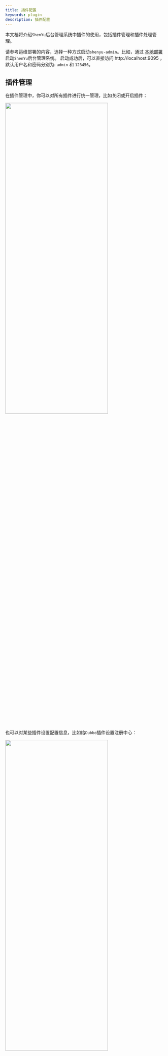 ```yaml
---
title: 插件配置
keywords: plugin
description: 插件配置
---
```


本文档将介绍`ShenYu`后台管理系统中插件的使用，包括插件管理和插件处理管理。


请参考运维部署的内容，选择一种方式启动`shenyu-admin`。比如，通过 [本地部署](../deployment-local) 启动`ShenYu`后台管理系统。 启动成功后，可以直接访问 http://localhost:9095 ，默认用户名和密码分别为: `admin` 和 `123456`。

## 插件管理

在插件管理中，你可以对所有插件进行统一管理，比如关闭或开启插件：

<img src="/img/shenyu/basicConfig/pluginHandle/04.png" width="80%" height="50%" />

也可以对某些插件设置配置信息，比如给`Dubbo`插件设置注册中心：

<img src="/img/shenyu/basicConfig/pluginHandle/05.png" width="80%" height="50%" />

## 插件处理管理

在插件处理管理中，你可以对插件、选择器和规则添加`handle`字段。

比如给`springCloud`插件的规则列表新增一个字符串类型的字段`path`和一个数字类型的字段`timeout`。


第一步，在 `插件处理管理` 界面新增/编辑`handle`字段：

![](/img/shenyu/basicConfig/pluginHandle/06.png)

第二步，填写字段信息：

![](/img/shenyu/basicConfig/pluginHandle/07.png)

* 插件名：需要给哪个插件添加`handle`字段，下拉选择。
* 字段：添加字段的名称。
* 描述：字段描述信息。
* 数据类型：数字、字符串、下拉框。如果选择了`下拉框`，则规则新增页面里输入框下拉选择是通过字段名称去字典表中查出所有可选项进行下来选择，所以需要提前在 [字典管理](../dictionary-management) 中录入信息。
* 字段所属类型：插件、选择器、规则。
* 排序：字段顺序。
* 是否必填：是、否。
* 默认值：为该字段指定一个默认值。
* 输入提示：用户填写该字段时，出现的提示信息。
* 校验规则(正则) ：用户填写该字段时，使用校验规则。

第三步，在`插件列表 -> rpc proxy -> springCloud -> 添加规则`时，就可以输入`path`、`timeout`的信息：

![](/img/shenyu/basicConfig/pluginHandle/08.png)

